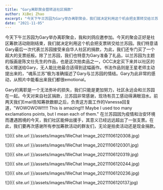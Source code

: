 ```yaml
---
title: "Gary离职聚会暨转送社区捐款"
author: XiBei Zhao
excerpt: "今天下午兰苏园为Gary举办离职聚会，我们就决定利用这个机会把支票转交给兰苏园。我们特意请Gary最后一次代表兰苏园接受来自华人社区的捐款，为此，我们还专门买了一个超大的支票纸板。除了兰苏园，我们也特意为Gary准备了礼品，以兰苏园为主题的版画是陈文仕先生的作品，也是这次拍卖品之一，OCC决定买下来并以社区的名义赠送给Gary，无人能比他最合适得到这幅画作。书法作品则是王星老师主动提出来的，“魂系兰苏”极为准确描述了Gary与兰苏园的情结。"
date: "2021-11-05"
---
```


今天下午兰苏园为Gary举办离职聚会，我和刘鸽应邀参加。今天的聚会正好是社区筹款活动刚刚结束，我们就决定利用这个机会把支票转交给兰苏园。我们特意请Gary最后一次代表兰苏园接受来自华人社区的捐款，为此，我们还专门买了一个超大的支票纸板。除了兰苏园，我们也特意为Gary准备了礼品，以兰苏园为主题的版画是陈文仕先生的作品，也是这次拍卖品之一，OCC决定买下来并以社区的名义赠送给Gary，无人能比他最合适得到这幅画作。书法作品则是王星老师主动提出来的，“魂系兰苏”极为准确描述了Gary与兰苏园的情结。Gary为此非常的感动，从照片中能看出来我们都很emotional。

Gary的离职是一个无法弥补的损失，我们只能是更加努力，社区永远会和兰苏园在一起。今天对来自社区捐款，兰苏园非常感谢，现场有员工感动得满眼泪水。前两天我们Email告知筹款数额之后，负责这方面工作的Vanessa回复道，"WOWOWOW!!!!!  This is amazing!!! Maybe I used too many exclamations points, but I mean each of them." 在兰苏园因为疫情和治安环境而遭遇困境的今天，我们社区能伸出援手，其意义已经远远超出了一张支票。在此，我们要再次感谢所有参加筹款活动的群友们，无论是拍卖活动还是现金捐款。

![]({{ site.url }}/assets/images/WeChat Image_20211106120308.jpg)

![]({{ site.url }}/assets/images/WeChat Image_20211106120301.jpg)

![]({{ site.url }}/assets/images/WeChat Image_20211106120319.jpg)

![]({{ site.url }}/assets/images/WeChat Image_20211106120244.jpg)

![]({{ site.url }}/assets/images/WeChat Image_20211106120236.jpg)

![]({{ site.url }}/assets/images/WeChat Image_20211106120137.jpg)
